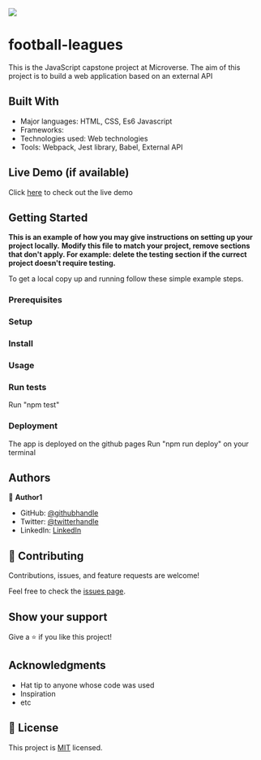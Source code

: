 ![](https://img.shields.io/badge/Microverse-blueviolet)

# football-leagues
This is the JavaScript capstone project at Microverse. The aim of this project is to build a web application based on an external API

## Built With

- Major languages: HTML, CSS, Es6 Javascript
- Frameworks:
- Technologies used: Web technologies
- Tools: Webpack, Jest library, Babel, External API

## Live Demo (if available)

Click [here](https://bornittah.github.io/football-leagues/) to check out the live demo


## Getting Started

**This is an example of how you may give instructions on setting up your project locally.**
**Modify this file to match your project, remove sections that don't apply. For example: delete the testing section if the currect project doesn't require testing.**


To get a local copy up and running follow these simple example steps.

### Prerequisites

### Setup

### Install

### Usage

### Run tests
Run "npm test"
### Deployment
The app is deployed on the github pages
Run "npm run deploy" on your terminal

## Authors

👤 **Author1**

- GitHub: [@githubhandle](https://github.com/Bornittah)
- Twitter: [@twitterhandle](https://twitter.com/AgashaBornittah)
- LinkedIn: [LinkedIn](www.linkedin.com/in/agasha-bornittah)


## 🤝 Contributing

Contributions, issues, and feature requests are welcome!

Feel free to check the [issues page](../../issues/).

## Show your support

Give a ⭐️ if you like this project!

## Acknowledgments

- Hat tip to anyone whose code was used
- Inspiration
- etc

## 📝 License

This project is [MIT](./MIT.md) licensed.

